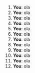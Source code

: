 1. **You**: ola
2. **You**: ola
3. **You**: ola
4. **You**: ola
5. **You**: ola
6. **You**: ola
7. **You**: ola
8. **You**: ola
9. **You**: ola
10. **You**: ola
11. **You**: ola
12. **You**: ola